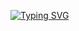 [![Typing SVG](https://readme-typing-svg.demolab.com?font=Fira+Code&pause=1000&random=false&width=435&lines=Meet+Your+Friendly+Digital+Marketer)](https://git.io/typing-svg)
